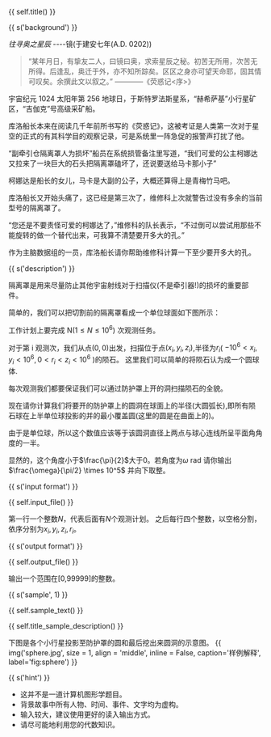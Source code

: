 {{ self.title() }}

{{ s('background') }}

_往寻奥之星辰_ ----镜(于建安七年(A.D. 0202))

> “某年月日，有挚友二人，曰镜曰奥，求索星辰之秘。初苦无所用，次苦无所得。后逢乱，奥迁于外，亦不知所踪矣。区区之身亦可望天命耶，固其情可叹矣。余撰此文以叙之。”
> ————《荧惑记<序>》

宇宙纪元 1024 太阳年第 256 地球日，于斯特罗法斯星系，“赫希萨基”小行星矿区，“吉伽克”号高级采矿船。

库洛船长本来在阅读几千年前所书写的《荧惑记》，这被考证是人类第一次对于星空的正式的有其科学目的观察记录，可是系统里一阵急促的报警声打扰了他。

“副牵引仓隔离罩人为损坏”船员在系统损管备注里写道，“我们可爱的公主柯娜达又拉来了一块巨大的石头把隔离罩磕坏了，还说要送给马卡那小子”

柯娜达是船长的女儿，马卡是大副的公子，大概还算得上是青梅竹马吧。

库洛船长又开始头痛了，这已经是第三次了，维修科上次就警告过没有多余的当前型号的隔离罩了。

“您还是不要责怪可爱的柯娜达了，”维修科的队长表示，“不过倒可以尝试用那些不能旋转的做一个替代出来，可我算不清楚要开多大的孔。”

作为主脑数据组的一员，库洛船长请你帮助维修科计算一下至少要开多大的孔。

{{ s('description') }}

隔离罩是用来尽量防止其他宇宙射线对于扫描仪(不是牵引器!)的损坏的重要部件。

简单的，我们可以把切割前的隔离罩看成一个单位球面如下图所示：

工作计划上要完成 N($1\leq N \leq 10^6$) 次观测任务。

对于第 i 观测次，我们从点$(0,0)$出发，扫描位于点$(x_i,y_i,z_i)$,半径为$r_i$( $-10^6 < x_i,y_i < 10^6, 0 < r_i < z_i < 10^6$ )的陨石。
这里我们可以简单的将陨石认为成一个圆球体.

每次观测我们都要保证我们可以通过防护罩上开的洞扫描陨石的全貌。

现在请你计算我们将要开的防护罩上的圆洞在球面上的半径(大圆弧长),即所有陨石球在上半单位球投影的并的最小覆盖圆(这里的圆是在曲面上的)。

由于是单位球，所以这个数值应该等于该圆洞直径上两点与球心连线所呈平面角角度的一半。

显然的，这个角度小于$\frac{\pi}{2}$大于$0$。若角度为$\omega$ rad 请你输出 $\frac{\omega}{\pi/2} \times 10^5$ 并向下取整。

{{ s('input format') }}

{{ self.input_file() }}

第一行一个整数$N$，代表后面有$N$个观测计划。
之后每行四个整数，以空格分割，依序分别为$x_i,y_i,z_i,r_i$。

{{ s('output format') }}

{{ self.output_file() }}

输出一个范围在[0,99999]的整数。

{{ s('sample', 1) }}

{{ self.sample_text() }}

{{ self.title_sample_description() }}

下图是各个小行星投影至防护罩的圆和最后挖出来圆洞的示意图。
{{ img('sphere.jpg', size = 1, align = 'middle', inline = False, caption='样例解释', label='fig:sphere') }}

{{ s('hint') }}

- 这并不是一道计算机图形学题目。
- 背景故事中所有人物、时间、事件、文字均为虚构。
- 输入较大，建议使用更好的读入输出方式。
- 请尽可能地利用您的代数知识。
